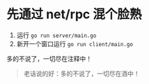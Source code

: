 # 先通过 net/rpc 混个脸熟

1. 运行 `go run server/main.go`
2. 新开一个窗口运行 `go run client/main.go`

多的不说了，一切尽在注释中！

> 老话说的好：多的不说了，一切尽在酒中！



